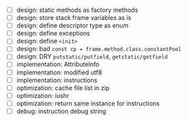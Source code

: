 - [ ] design: static methods as factory methods
- [ ] design: store stack frame variables as is
- [ ] design: define descriptor type as enum
- [ ] design: define exceptions
- [ ] design: define `<init>`
- [ ] design: bad `const cp = frame.method.class.constantPool`
- [ ] design: DRY `putstatic/putfield`, `getstatic/getfield`
- [ ] implementation: AttributeInfo
- [ ] implementation: modified utf8
- [ ] implementation: instructions
- [ ] optimization: cache file list in zip
- [ ] optimization: iushr
- [ ] optimization: return same instance for instructions
- [ ] debug: instruction debug string
